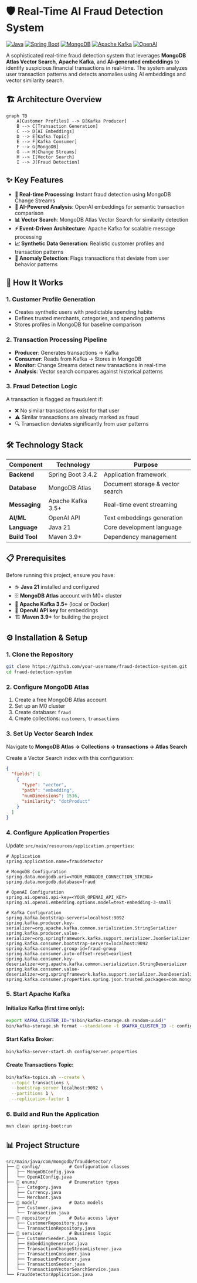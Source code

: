 # 🛡️ Real-Time AI Fraud Detection System

[![Java](https://img.shields.io/badge/Java-21-orange.svg)](https://openjdk.org/projects/jdk/21/)
[![Spring Boot](https://img.shields.io/badge/Spring%20Boot-3.4.2-brightgreen.svg)](https://spring.io/projects/spring-boot)
[![MongoDB](https://img.shields.io/badge/MongoDB-Atlas-green.svg)](https://www.mongodb.com/atlas)
[![Apache Kafka](https://img.shields.io/badge/Apache%20Kafka-3.5+-red.svg)](https://kafka.apache.org/)
[![OpenAI](https://img.shields.io/badge/OpenAI-Embeddings-blue.svg)](https://openai.com/)

A sophisticated real-time fraud detection system that leverages **MongoDB Atlas Vector Search**, **Apache Kafka**, and **AI-generated embeddings** to identify suspicious financial transactions in real-time. The system analyzes user transaction patterns and detects anomalies using AI embeddings and vector similarity search.

## 🏗️ Architecture Overview

```mermaid
graph TB
    A[Customer Profiles] --> B[Kafka Producer]
    B --> C[Transaction Generation]
    C --> D[AI Embeddings]
    D --> E[Kafka Topic]
    E --> F[Kafka Consumer]
    F --> G[MongoDB]
    G --> H[Change Streams]
    H --> I[Vector Search]
    I --> J[Fraud Detection]
```

## ✨ Key Features

- **🔄 Real-time Processing**: Instant fraud detection using MongoDB Change Streams
- **🤖 AI-Powered Analysis**: OpenAI embeddings for semantic transaction comparison
- **📊 Vector Search**: MongoDB Atlas Vector Search for similarity detection
- **⚡ Event-Driven Architecture**: Apache Kafka for scalable message processing
- **📈 Synthetic Data Generation**: Realistic customer profiles and transaction patterns
- **🎯 Anomaly Detection**: Flags transactions that deviate from user behavior patterns

## 🚀 How It Works

### 1. **Customer Profile Generation**
- Creates synthetic users with predictable spending habits
- Defines trusted merchants, categories, and spending patterns
- Stores profiles in MongoDB for baseline comparison

### 2. **Transaction Processing Pipeline**
- **Producer**: Generates transactions → Kafka
- **Consumer**: Reads from Kafka → Stores in MongoDB
- **Monitor**: Change Streams detect new transactions in real-time
- **Analysis**: Vector search compares against historical patterns

### 3. **Fraud Detection Logic**
A transaction is flagged as fraudulent if:
- ❌ No similar transactions exist for that user
- ⚠️ Similar transactions are already marked as fraud
- 🔍 Transaction deviates significantly from user patterns

## 🛠️ Technology Stack

| Component | Technology | Purpose |
|-----------|------------|---------|
| **Backend** | Spring Boot 3.4.2 | Application framework |
| **Database** | MongoDB Atlas | Document storage & vector search |
| **Messaging** | Apache Kafka 3.5+ | Real-time event streaming |
| **AI/ML** | OpenAI API | Text embeddings generation |
| **Language** | Java 21 | Core development language |
| **Build Tool** | Maven 3.9+ | Dependency management |

## 📋 Prerequisites

Before running this project, ensure you have:

- ☕ **Java 21** installed and configured
- 🗄️ **MongoDB Atlas** account with M0+ cluster
- 🔧 **Apache Kafka 3.5+** (local or Docker)
- 🤖 **OpenAI API key** for embeddings
- 🏗️ **Maven 3.9+** for building the project

## ⚙️ Installation & Setup

### 1. Clone the Repository
```bash
git clone https://github.com/your-username/fraud-detection-system.git
cd fraud-detection-system
```

### 2. Configure MongoDB Atlas
1. Create a free MongoDB Atlas account
2. Set up an M0 cluster
3. Create database: `fraud`
4. Create collections: `customers`, `transactions`

### 3. Set Up Vector Search Index
Navigate to **MongoDB Atlas → Collections → transactions → Atlas Search**

Create a Vector Search index with this configuration:
```json
{
  "fields": [
    {
      "type": "vector",
      "path": "embedding",
      "numDimensions": 1536,
      "similarity": "dotProduct"
    }
  ]
}
```

### 4. Configure Application Properties
Update `src/main/resources/application.properties`:

```properties
# Application
spring.application.name=frauddetector

# MongoDB Configuration
spring.data.mongodb.uri=<YOUR_MONGODB_CONNECTION_STRING>
spring.data.mongodb.database=fraud

# OpenAI Configuration
spring.ai.openai.api-key=<YOUR_OPENAI_API_KEY>
spring.ai.openai.embedding.options.model=text-embedding-3-small

# Kafka Configuration
spring.kafka.bootstrap-servers=localhost:9092
spring.kafka.producer.key-serializer=org.apache.kafka.common.serialization.StringSerializer
spring.kafka.producer.value-serializer=org.springframework.kafka.support.serializer.JsonSerializer
spring.kafka.consumer.bootstrap-servers=localhost:9092
spring.kafka.consumer.group-id=fraud-group
spring.kafka.consumer.auto-offset-reset=earliest
spring.kafka.consumer.key-deserializer=org.apache.kafka.common.serialization.StringDeserializer
spring.kafka.consumer.value-deserializer=org.springframework.kafka.support.serializer.JsonDeserializer
spring.kafka.consumer.properties.spring.json.trusted.packages=com.mongodb.frauddetector.model
```

### 5. Start Apache Kafka

#### Initialize Kafka (first time only):
```bash
export KAFKA_CLUSTER_ID="$(bin/kafka-storage.sh random-uuid)"
bin/kafka-storage.sh format --standalone -t $KAFKA_CLUSTER_ID -c config/server.properties
```

#### Start Kafka Broker:
```bash
bin/kafka-server-start.sh config/server.properties
```

#### Create Transactions Topic:
```bash
bin/kafka-topics.sh --create \
  --topic transactions \
  --bootstrap-server localhost:9092 \
  --partitions 1 \
  --replication-factor 1
```

### 6. Build and Run the Application
```bash
mvn clean spring-boot:run
```

## 📊 Project Structure

```
src/main/java/com/mongodb/frauddetector/
├── 📁 config/           # Configuration classes
│   ├── MongoDBConfig.java
│   └── OpenAIConfig.java
├── 📁 enums/            # Enumeration types
│   ├── Category.java
│   ├── Currency.java
│   └── Merchant.java
├── 📁 model/            # Data models
│   ├── Customer.java
│   └── Transaction.java
├── 📁 repository/       # Data access layer
│   ├── CustomerRepository.java
│   └── TransactionRepository.java
├── 📁 service/          # Business logic
│   ├── CustomerSeeder.java
│   ├── EmbeddingGenerator.java
│   ├── TransactionChangeStreamListener.java
│   ├── TransactionConsumer.java
│   ├── TransactionProducer.java
│   ├── TransactionSeeder.java
│   └── TransactionVectorSearchService.java
└── FrauddetectorApplication.java
```


